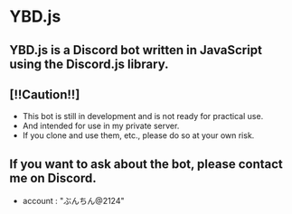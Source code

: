 # YBD.js
## YBD.js is a Discord bot written in JavaScript using the Discord.js library.
## [!!Caution!!]
- This bot is still in development and is not ready for practical use.
- And intended for use in my private server.
- If you clone and use them, etc., please do so at your own risk.

## If you want to ask about the bot, please contact me on Discord.
- account : "ぶんちん@2124"

